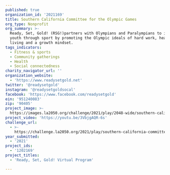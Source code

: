 ```yaml
---
published: true
organization_id: '2021169'
title: Southern California Committee for the Olympic Games
org_type: Nonprofit
org_summary: >-
  Ready, Set, Gold! (RSG!)partners with Olympians and Paralympians to inspire
  youth through sport by promoting the Olympic ideals of hard work, healthy
  living and a growth mindset.
tags_indicators:
  - Fitness & sports
  - Community gatherings
  - Health
  - Social connectedness
charity_navigator_url: ''
organization_website:
  - 'https://www.readysetgold.net'
twitter: '@readysetgold'
instagram: '@readysetgoldsocal'
facebook: 'https://www.facebook.com/readysetgold'
ein: '951240083'
zip: '90405'
project_image: >-
  https://images.la2050.org/challenge/2021/play/2048-wide/southern-california-committee-for-the-olympic-games.jpg
project_video: 'https://youtu.be/3VbjgAQR-6s'
challenge_url:
  - >-
    https://challenge.la2050.org/2021/play/southern-california-committee-for-the-olympic-games/
year_submitted:
  - '2021'
project_ids:
  - '1202169'
project_titles:
  - 'Ready, Set, Gold! Virtual Program'

---
```

